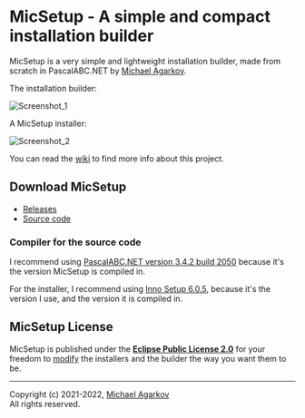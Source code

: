 # MicSetup - A simple and compact installation builder

MicSetup is a very simple and lightweight installation builder, made from scratch in PascalABC.NET by [Michael Agarkov](https://github.com/MichaelAgarkov).

The installation builder:

![Screenshot_1](https://user-images.githubusercontent.com/81249219/120381561-4430f000-c32b-11eb-8168-fdcda57f6fa4.png)

A MicSetup installer:

![Screenshot_2](https://user-images.githubusercontent.com/81249219/126207884-c3316555-4ff9-4034-957e-0a7defaffd39.png)

You can read the [wiki](https://github.com/MichaelAgarkov/MicSetup/wiki) to find more info about this project.

## Download MicSetup

- [Releases](https://github.com/MichaelAgarkov/MicSetup/releases)
- [Source code](https://github.com/MichaelAgarkov/MicSetup)

### Compiler for the source code
I recommend using [PascalABC.NET version 3.4.2 build 2050](https://archive.org/download/pascalabc.net/PascalABCNETWithDotNetSetup.exe) because it's the version MicSetup is compiled in.

For the installer, I recommend using [Inno Setup 6.0.5](https://archive.org/download/InnoSetup6.0.5/innosetup-6.0.5.exe), because it's the version I use, and the version it is compiled in.

## MicSetup License
MicSetup is published under the [**Eclipse Public License 2.0**](https://github.com/MichaelAgarkov/MicSetup/blob/main/License.txt) for your freedom to [modify](https://github.com/MichaelAgarkov/MicSetup/wiki/Modifying) the installers and the builder the way you want them to be.

---
Copyright (c) 2021-2022, [Michael Agarkov](https://github.com/MichaelAgarkov)
<br>
All rights reserved.
